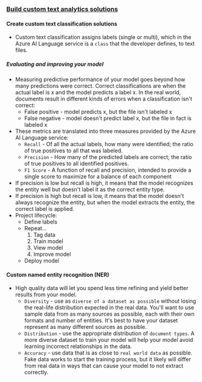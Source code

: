 ### [Build custom text analytics solutions](https://learn.microsoft.com/en-us/training/paths/build-custom-text-analytics/)
#### Create custom text classification solutions
- Custom text classification assigns labels (single or multi), which in the Azure AI Language service is a `class` that the developer defines, to text files.

##### Evaluating and improving your model
- Measuring predictive performance of your model goes beyond how many predictions were correct. Correct classifications are when the actual label is x and the model predicts a label x. In the real world, documents result in different kinds of errors when a classification isn't correct:
    - False positive - model predicts x, but the file isn't labeled x
    - False negative - model doesn't predict label x, but the file in fact is labeled x
- These metrics are translated into three measures provided by the Azure AI Language service:
    - `Recall` - Of all the actual labels, how many were identified; the ratio of true positives to all that was labeled.
    - `Precision` - How many of the predicted labels are correct; the ratio of true positives to all identified positives.
    - `F1 Score` - A function of recall and precision, intended to provide a single score to maximize for a balance of each component
- If precision is low but recall is high, it means that the model recognizes the entity well but doesn't label it as the correct entity type.
- If precision is high but recall is low, it means that the model doesn't always recognize the entity, but when the model extracts the entity, the correct label is applied.
- Project lifecycle:
    - Define labels
    - Repeat...
        1. Tag data
        1. Train model
        1. View model
        1. Improve model
    - Deploy model
#### Custom named entity recognition (NER)
- High quality data will let you spend less time refining and yield better results from your model.
    - `Diversity` - use as `diverse of a dataset as possible` without losing the real-life distribution expected in the real data. You'll want to use sample data from as many sources as possible, each with their own formats and number of entities. It's best to have your dataset represent as many different sources as possible.
    - `Distribution` - use the appropriate distribution of `document types`. A more diverse dataset to train your model will help your model avoid learning incorrect relationships in the data.
    - `Accuracy` - use data that is as close to `real world data` as possible. Fake data works to start the training process, but it likely will differ from real data in ways that can cause your model to not extract correctly.